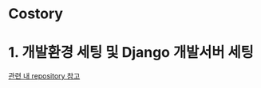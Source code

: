 # Costory

# 1. 개발환경 세팅 및 Django 개발서버 세팅

[관련 내 repository 참고](https://github.com/samon3869/Costaurant/edit/main/README.md)


